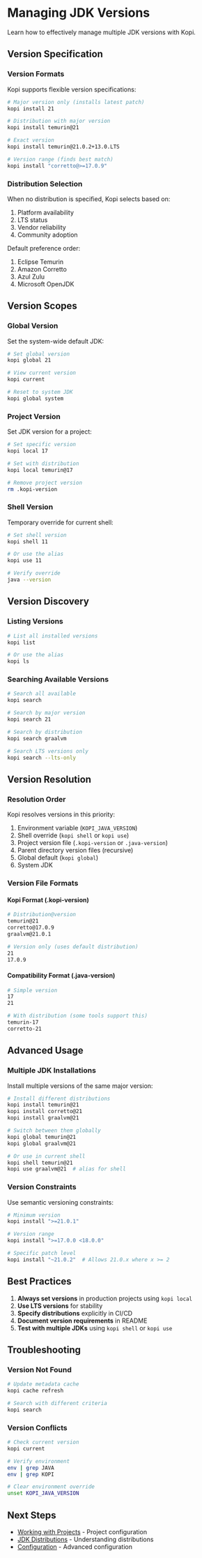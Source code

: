 # Managing JDK Versions

Learn how to effectively manage multiple JDK versions with Kopi.

## Version Specification

### Version Formats

Kopi supports flexible version specifications:

```bash
# Major version only (installs latest patch)
kopi install 21

# Distribution with major version
kopi install temurin@21

# Exact version
kopi install temurin@21.0.2+13.0.LTS

# Version range (finds best match)
kopi install "corretto@>=17.0.9"
```

### Distribution Selection

When no distribution is specified, Kopi selects based on:

1. Platform availability
2. LTS status
3. Vendor reliability
4. Community adoption

Default preference order:
1. Eclipse Temurin
2. Amazon Corretto
3. Azul Zulu
4. Microsoft OpenJDK

## Version Scopes

### Global Version

Set the system-wide default JDK:

```bash
# Set global version
kopi global 21

# View current version
kopi current

# Reset to system JDK
kopi global system
```

### Project Version

Set JDK version for a project:

```bash
# Set specific version
kopi local 17

# Set with distribution
kopi local temurin@17

# Remove project version
rm .kopi-version
```

### Shell Version

Temporary override for current shell:

```bash
# Set shell version
kopi shell 11

# Or use the alias
kopi use 11

# Verify override
java --version
```

## Version Discovery

### Listing Versions

```bash
# List all installed versions
kopi list

# Or use the alias
kopi ls
```

### Searching Available Versions

```bash
# Search all available
kopi search

# Search by major version
kopi search 21

# Search by distribution
kopi search graalvm

# Search LTS versions only
kopi search --lts-only
```

## Version Resolution

### Resolution Order

Kopi resolves versions in this priority:

1. Environment variable (`KOPI_JAVA_VERSION`)
2. Shell override (`kopi shell` or `kopi use`)
3. Project version file (`.kopi-version` or `.java-version`)
4. Parent directory version files (recursive)
5. Global default (`kopi global`)
6. System JDK

### Version File Formats

#### Kopi Format (.kopi-version)

```bash
# Distribution@version
temurin@21
corretto@17.0.9
graalvm@21.0.1

# Version only (uses default distribution)
21
17.0.9
```

#### Compatibility Format (.java-version)

```bash
# Simple version
17
21

# With distribution (some tools support this)
temurin-17
corretto-21
```

## Advanced Usage

### Multiple JDK Installations

Install multiple versions of the same major version:

```bash
# Install different distributions
kopi install temurin@21
kopi install corretto@21
kopi install graalvm@21

# Switch between them globally
kopi global temurin@21
kopi global graalvm@21

# Or use in current shell
kopi shell temurin@21
kopi use graalvm@21  # alias for shell
```

### Version Constraints

Use semantic versioning constraints:

```bash
# Minimum version
kopi install ">=21.0.1"

# Version range
kopi install ">=17.0.0 <18.0.0"

# Specific patch level
kopi install "~21.0.2"  # Allows 21.0.x where x >= 2
```

## Best Practices

1. **Always set versions** in production projects using `kopi local`
2. **Use LTS versions** for stability
3. **Specify distributions** explicitly in CI/CD
4. **Document version requirements** in README
5. **Test with multiple JDKs** using `kopi shell` or `kopi use`

## Troubleshooting

### Version Not Found

```bash
# Update metadata cache
kopi cache refresh

# Search with different criteria
kopi search
```

### Version Conflicts

```bash
# Check current version
kopi current

# Verify environment
env | grep JAVA
env | grep KOPI

# Clear environment override
unset KOPI_JAVA_VERSION
```

## Next Steps

- [Working with Projects](projects.md) - Project configuration
- [JDK Distributions](distributions.md) - Understanding distributions
- [Configuration](../reference/configuration.md) - Advanced configuration
